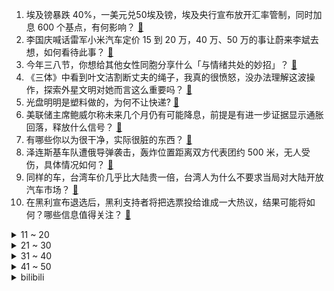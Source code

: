 1. 埃及镑暴跌 40%，一美元兑50埃及镑，埃及央行宣布放开汇率管制，同时加息 600 个基点，有何影响？ [:link:](https://www.zhihu.com/question/647445115)
2. 李国庆喊话雷军小米汽车定价 15 到 20 万，40 万、50 万的事让蔚来李斌去想，如何看待此事？ [:link:](https://www.zhihu.com/question/647458100)
3. 今年三八节，你想给其他女性同胞分享什么「与情绪共处的妙招」？ [:link:](https://www.zhihu.com/question/645945661)
4. 《三体》中看到叶文洁割断丈夫的绳子，我真的很愤怒，没办法理解这波操作，探索外星文明对她而言这么重要吗？ [:link:](https://www.zhihu.com/question/636064479)
5. 光盘明明是塑料做的，为何不让快递? [:link:](https://www.zhihu.com/question/522656473)
6. 美联储主席鲍威尔称未来几个月仍有可能降息，前提是有进一步证据显示通胀回落，释放什么信号？ [:link:](https://www.zhihu.com/question/647439696)
7. 有哪些你以为很干净，实际很脏的东西？ [:link:](https://www.zhihu.com/question/617131433)
8. 泽连斯基车队遭俄导弹袭击，轰炸位置距离双方代表团约 500 米，无人受伤，具体情况如何？ [:link:](https://www.zhihu.com/question/647450231)
9. 同样的车，台湾车价几乎比大陆贵一倍，台湾人为什么不要求当局对大陆开放汽车市场？ [:link:](https://www.zhihu.com/question/646704603)
10. 在黑利宣布退选后，黑利支持者将把选票投给谁成一大热议，结果可能将如何？哪些信息值得关注？ [:link:](https://www.zhihu.com/question/647449801)
<details>
<summary>11 ~ 20</summary>

11. 超长期特别国债主要投向公布，重点支持科技创新、城乡融合发展、粮食能源安全等领域，哪些信息值得关注？ [:link:](https://www.zhihu.com/question/647422172)
12. 为什么杨家将的故事被观众们抛弃了？ [:link:](https://www.zhihu.com/question/647151836)
13. 三八节公司让我福利二选一，「半天假」和「现金福利」，怎么选？ [:link:](https://www.zhihu.com/question/646986623)
14. 为什么相机的CMOS越大，景深浅？ [:link:](https://www.zhihu.com/question/646722850)
15. 有哪些三八妇女节高级文案句子分享吗？ [:link:](https://www.zhihu.com/question/647152748)
16. 政协委员称「我认为至少在小学期间应该将课间休息改为三十分钟」，你支持吗？如何从孩子身心成长角度解读？ [:link:](https://www.zhihu.com/question/647457002)
17. 断崖式衰老常发生在 3 个年龄段，普通人如何抗衰老？ [:link:](https://www.zhihu.com/question/645479359)
18. 做好健康管理，家电产品能为我们提供哪些便利？ [:link:](https://www.zhihu.com/question/645878733)
19. 蒋胜男表示「保险防诈、填表打卡等任务让基层教师疲惫不堪」，中小学老师工作现状如何？为何越来越累？ [:link:](https://www.zhihu.com/question/646603701)
20. 为什么板载64GB内存的轻薄笔记本电脑很少？ [:link:](https://www.zhihu.com/question/646775930)
</details>
<details>
<summary>21 ~ 30</summary>

21. 开学了，大家给孩子准备了哪些新文具？ [:link:](https://www.zhihu.com/question/645181621)
22. 预算 1 万以内，有哪些适合带妈妈散心旅行的目的地？ [:link:](https://www.zhihu.com/question/645951879)
23. 仅拍照（旅游+扫街），相机近十年进步多大? [:link:](https://www.zhihu.com/question/644927484)
24. 「月经羞耻」本质上是在羞耻什么？女性面对「耻感」该如何做心理调适？ [:link:](https://www.zhihu.com/question/645945721)
25. 福建省的博士引进生政策怎么样？ [:link:](https://www.zhihu.com/question/300782898)
26. 家境一般的大二女生攒下钱，应该去旅游吗？ [:link:](https://www.zhihu.com/question/645883411)
27. 如何评价星穹铁道新活动——匹诺康尼美食庆典？ [:link:](https://www.zhihu.com/question/647370940)
28. 开工好物推荐，2024年有哪些特别值得推荐的高颜值笔记本电脑？ [:link:](https://www.zhihu.com/question/647476172)
29. 有哪些宫殿极其震撼？ [:link:](https://www.zhihu.com/question/647003951)
30. 作为女性，哪些瞬间让你感受到「不被定义的人生简直太爽了」？ [:link:](https://www.zhihu.com/question/645561868)
</details>
<details>
<summary>31 ~ 40</summary>

31. 职场女性如何在工作中「妥善」管理自己的情绪？ [:link:](https://www.zhihu.com/question/645935265)
32. 如何识别亲密关系中的「正常冲突」与「精神虐待」？作为女性，如何提高自我保护意识？ [:link:](https://www.zhihu.com/question/645945747)
33. 你会在下班后处理工作事项吗？ [:link:](https://www.zhihu.com/question/639713511)
34. 人大代表建议建立中央和省级「罕见病慈善医疗救助专项基金」，如何看待这一建议？将产生哪些影响？ [:link:](https://www.zhihu.com/question/647428526)
35. 长途旅行油车和新能源汽车你会选哪款？ [:link:](https://www.zhihu.com/question/646652594)
36. 德军方「音频泄露事件」持续发酵，国防部用「 1234 」当密码，安全性遭质疑，会带来哪些影响？ [:link:](https://www.zhihu.com/question/647283571)
37. 为什么 1843 年以前的各种字典都没有亚里士多德等古希腊神人？ [:link:](https://www.zhihu.com/question/647298484)
38. 全国人大代表建议在每年学生的体检中增加抑郁症体检项目，具有哪些意义？ [:link:](https://www.zhihu.com/question/647460905)
39. 最高人民检察院：不得擅自对孕期女职工调岗降薪，保障女职工权益，如何看待此事？将带来哪些变化？ [:link:](https://www.zhihu.com/question/647446163)
40. 智能网联汽车产生数据安全风险，代表建议完善汽车数据产权立法，如何看待？汽车数据中个人信息如何界定？ [:link:](https://www.zhihu.com/question/647315917)
</details>
<details>
<summary>41 ~ 50</summary>

41. 政协委员：现在实行「全民免费医疗」不大可行，如何看待此事？实行免费医疗受哪些条件的制约？ [:link:](https://www.zhihu.com/question/647335529)
42. 微短剧市场火热，横店群演短缺，有人两个月工资翻 10 倍，入驻横店剧组同比增超 20%，透露哪些信息？ [:link:](https://www.zhihu.com/question/647422178)
43. 「敏感」有错吗？职场女性需要练就「钝感力」吗？ [:link:](https://www.zhihu.com/question/645935300)
44. 全国政协委员尹艳林表示城镇化率还有较大提升空间，住房刚性需求和改善性需求依然较大，哪些信息值得关注？ [:link:](https://www.zhihu.com/question/647428515)
45. 《周处除三害》中，陈桂林除掉了那些大恶人，为什么不可以将功抵过，不用死刑？ [:link:](https://www.zhihu.com/question/647078153)
46. 全国人大代表李君建议「加快短视频规范整治立法」，目前短视频存在哪些问题？ [:link:](https://www.zhihu.com/question/647420242)
47. 王毅表示「中方支持巴勒斯坦成联合国正式成员国」，此举具有哪些现实意义？哪些信息值得关注？ [:link:](https://www.zhihu.com/question/647430537)
48. 你有过被「网暴」的经历吗？当遭遇网暴，该怎样保护自己？ [:link:](https://www.zhihu.com/question/646639697)
49. 「职场倦怠」不想上班的心达到顶峰，你会怎么办？ [:link:](https://www.zhihu.com/question/646595513)
50. 王毅谈中俄关系，「 中俄打造了完全不同于冷战旧时代的大国关系新范式」，如何解读？ [:link:](https://www.zhihu.com/question/647428631)
</details><details>
<summary>bilibili</summary>

</details>